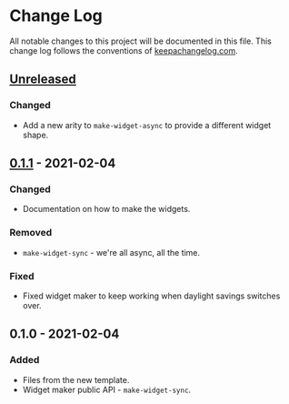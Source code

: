 # Change Log
All notable changes to this project will be documented in this file. This change log follows the conventions of [keepachangelog.com](http://keepachangelog.com/).

## [Unreleased]
### Changed
- Add a new arity to `make-widget-async` to provide a different widget shape.

## [0.1.1] - 2021-02-04
### Changed
- Documentation on how to make the widgets.

### Removed
- `make-widget-sync` - we're all async, all the time.

### Fixed
- Fixed widget maker to keep working when daylight savings switches over.

## 0.1.0 - 2021-02-04
### Added
- Files from the new template.
- Widget maker public API - `make-widget-sync`.

[Unreleased]: https://github.com/pradesigner/cljedu/compare/0.1.1...HEAD
[0.1.1]: https://github.com/pradesigner/cljedu/compare/0.1.0...0.1.1
